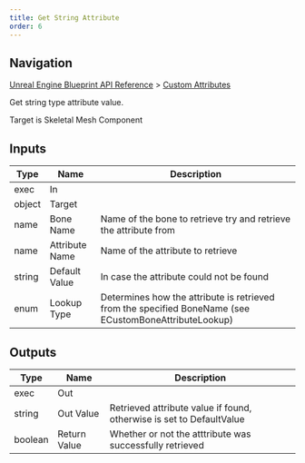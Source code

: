 ```yaml
---
title: Get String Attribute
order: 6
---
```

## Navigation

[Unreal Engine Blueprint API Reference](https://dev.epicgames.com/documentation/en-us/unreal-engine/BlueprintAPI) > [Custom Attributes](https://dev.epicgames.com/documentation/en-us/unreal-engine/BlueprintAPI/CustomAttributes)

Get string type attribute value.

Target is Skeletal Mesh Component

## Inputs

| Type | Name | Description |
| --- | --- | --- |
| exec | In |  |
| object | Target |  |
| name | Bone Name | Name of the bone to retrieve try and retrieve the attribute from |
| name | Attribute Name | Name of the attribute to retrieve |
| string | Default Value | In case the attribute could not be found |
| enum | Lookup Type | Determines how the attribute is retrieved from the specified BoneName (see ECustomBoneAttributeLookup) |

## Outputs

| Type | Name | Description |
| --- | --- | --- |
| exec | Out |  |
| string | Out Value | Retrieved attribute value if found, otherwise is set to DefaultValue |
| boolean | Return Value | Whether or not the atttribute was successfully retrieved |
